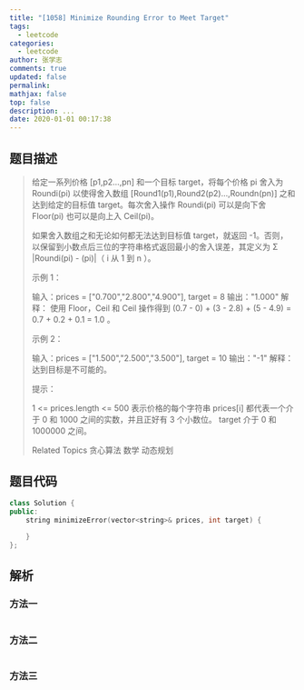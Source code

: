 ```yaml
---
title: "[1058] Minimize Rounding Error to Meet Target"
tags:
  - leetcode
categories:
  - leetcode
author: 张学志
comments: true
updated: false
permalink:
mathjax: false
top: false
description: ...
date: 2020-01-01 00:17:38
---
```


## 题目描述

> 给定一系列价格 [p1,p2...,pn] 和一个目标 target，将每个价格 pi 舍入为 Roundi(pi) 以使得舍入数组 [Round1(p1),Round2(p2)...,Roundn(pn)] 之和达到给定的目标值 target。每次舍入操作 Roundi(pi) 可以是向下舍 Floor(pi) 也可以是向上入 Ceil(pi)。 
> 
> 如果舍入数组之和无论如何都无法达到目标值 target，就返回 -1。否则，以保留到小数点后三位的字符串格式返回最小的舍入误差，其定义为 Σ |Roundi(pi) - (pi)|（ i 从 1 到 n ）。 
> 
> 
> 
> 示例 1： 
> 
> 输入：prices = ["0.700","2.800","4.900"], target = 8
> 输出："1.000"
> 解释： 
> 使用 Floor，Ceil 和 Ceil 操作得到 (0.7 - 0) + (3 - 2.8) + (5 - 4.9) = 0.7 + 0.2 + 0.1 = 1.0 。
> 
> 
> 示例 2： 
> 
> 输入：prices = ["1.500","2.500","3.500"], target = 10
> 输出："-1"
> 解释：
> 达到目标是不可能的。 
> 
> 
> 
> 提示： 
> 
> 
> 1 <= prices.length <= 500 
> 表示价格的每个字符串 prices[i] 都代表一个介于 0 和 1000 之间的实数，并且正好有 3 个小数位。 
> target 介于 0 和 1000000 之间。 
> 
> Related Topics 贪心算法 数学 动态规划

## 题目代码

```cpp
class Solution {
public:
    string minimizeError(vector<string>& prices, int target) {
        
    }
};
```

## 解析

### 方法一

```cpp

```

### 方法二

```cpp

```

### 方法三

```cpp

```

